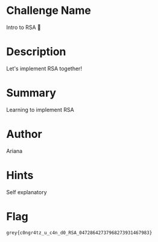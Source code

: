 # Challenge Name

Intro to RSA 🍼

# Description

Let's implement RSA together!

# Summary

Learning to implement RSA

# Author

Ariana

# Hints

Self explanatory

# Flag

`grey{c0ngr4tz_u_c4n_d0_RSA_04728642737968273931467983}`
